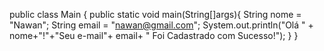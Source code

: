 public class Main {
    public static void main(String[]args){
        String nome = "Nawan";
        String email = "nawan@gmail.com";
            System.out.println("Olá " + nome+"!"+"Seu e-mail"+ email+ " Foi Cadastrado com Sucesso!");
    }
}
